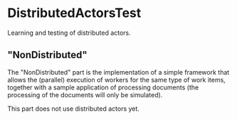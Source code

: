 # DistributedActorsTest

Learning and testing of distributed actors.

## "NonDistributed"

The "NonDistributed" part is the implementation of a simple framework that allows the (parallel) execution of workers for the same type of work items, together with a sample application of processing documents (the processing of the documents will only be simulated).

This part does not use distributed actors yet.
